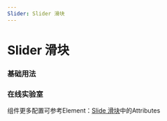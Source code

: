 ```yaml
---
Slider: Slider 滑块
---
```

# Slider 滑块

### 基础用法

<ClientOnly>
<field-slider-demo blockName="sliderField1"/>
</ClientOnly>

### 在线实验室
<ClientOnly>
<ams-config name="slider" type="field"/>
</ClientOnly>

组件更多配置可参考Element：[Slide 滑块](http://element-cn.eleme.io/#/zh-CN/component/slide)中的Attributes